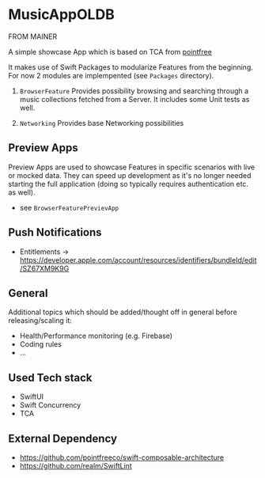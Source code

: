 # MusicAppOLDB
FROM MAINER

A simple showcase App which is based on TCA from [pointfree](https://www.pointfree.co)

It makes use of Swift Packages to modularize Features from the beginning. For now 2 modules are implempented (see `Packages` directory).

1. `BrowserFeature`
Provides possibility browsing and searching through a music collections fetched from a Server. It includes some Unit tests as well.

2. `Networking`
Provides base Networking possibilities

## Preview Apps
Preview Apps are used to showcase Features in specific scenarios with live or mocked data. They can speed up development as it's no longer needed starting the full application (doing so typically requires authentication etc. as well).

* see `BrowserFeaturePrevievApp`

## Push Notifications
* Entitlements -> https://developer.apple.com/account/resources/identifiers/bundleId/edit/SZ67XM9K9G

## General

Additional topics which should be added/thought off in general before releasing/scaling it:

* Health/Performance monitoring (e.g. Firebase)
* Coding rules
* ...

## Used Tech stack

* SwiftUI
* Swift Concurrency
* TCA


## External Dependency

* https://github.com/pointfreeco/swift-composable-architecture
* https://github.com/realm/SwiftLint

